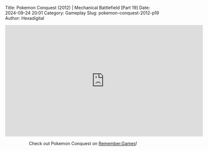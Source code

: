 Title: Pokemon Conquest (2012) | Mechanical Battlefield [Part 19]
Date: 2024-09-24 20:01
Category: Gameplay
Slug: pokemon-conquest-2012-p19
Author: Hexadigital

<center><iframe src="https://www.youtube.com/embed/fttUHdrhG3I?feature=oembed" allow="accelerometer; autoplay; encrypted-media; gyroscope; picture-in-picture" width="640" height="360" frameborder="0"></iframe>

Check out Pokemon Conquest on [Remember.Games](https://remember.games/game/408/pokemon-conquest/)!</center>